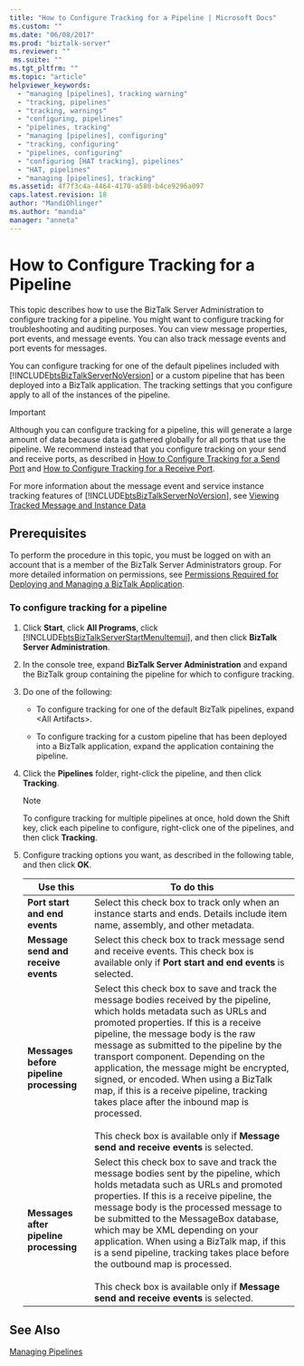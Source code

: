 ```yaml
---
title: "How to Configure Tracking for a Pipeline | Microsoft Docs"
ms.custom: ""
ms.date: "06/08/2017"
ms.prod: "biztalk-server"
ms.reviewer: ""
 ms.suite: ""
ms.tgt_pltfrm: ""
ms.topic: "article"
helpviewer_keywords: 
  - "managing [pipelines], tracking warning"
  - "tracking, pipelines"
  - "tracking, warnings"
  - "configuring, pipelines"
  - "pipelines, tracking"
  - "managing [pipelines], configuring"
  - "tracking, configuring"
  - "pipelines, configuring"
  - "configuring [HAT tracking], pipelines"
  - "HAT, pipelines"
  - "managing [pipelines], tracking"
ms.assetid: 4f7f3c4a-4464-4170-a580-b4ce9296a097
caps.latest.revision: 18
author: "MandiOhlinger"
ms.author: "mandia"
manager: "anneta"
---
```

# How to Configure Tracking for a Pipeline
This topic describes how to use the BizTalk Server Administration to configure tracking for a pipeline. You might want to configure tracking for troubleshooting and auditing purposes. You can view message properties, port events, and message events. You can also track message events and port events for messages.  
  
 You can configure tracking for one of the default pipelines included with [!INCLUDE[btsBizTalkServerNoVersion](../includes/btsbiztalkservernoversion-md.md)] or a custom pipeline that has been deployed into a BizTalk application. The tracking settings that you configure apply to all of the instances of the pipeline.  
  
> [!IMPORTANT]
>  Although you can configure tracking for a pipeline, this will generate a large amount of data because data is gathered globally for all ports that use the pipeline. We recommend instead that you configure tracking on your send and receive ports, as described in [How to Configure Tracking for a Send Port](../core/how-to-configure-tracking-for-a-send-port.md) and [How to Configure Tracking for a Receive Port](../core/how-to-configure-tracking-for-a-receive-port.md).  
  
 For more information about the message event and service instance tracking features of [!INCLUDE[btsBizTalkServerNoVersion](../includes/btsbiztalkservernoversion-md.md)], see [Viewing Tracked Message and Instance Data](../core/viewing-tracked-message-and-instance-data.md)  
  
## Prerequisites  
 To perform the procedure in this topic, you must be logged on with an account that is a member of the BizTalk Server Administrators group. For more detailed information on permissions, see [Permissions Required for Deploying and Managing a BizTalk Application](../core/permissions-required-for-deploying-and-managing-a-biztalk-application.md).  
  
### To configure tracking for a pipeline  
  
1.  Click **Start**, click **All Programs**, click [!INCLUDE[btsBizTalkServerStartMenuItemui](../includes/btsbiztalkserverstartmenuitemui-md.md)], and then click **BizTalk Server Administration**.  
  
2.  In the console tree, expand **BizTalk Server Administration** and expand the BizTalk group containing the pipeline for which to configure tracking.  
  
3.  Do one of the following:  
  
    -   To configure tracking for one of the default BizTalk pipelines, expand \<All Artifacts>.  
  
    -   To configure tracking for a custom pipeline that has been deployed into a BizTalk application, expand the application containing the pipeline.  
  
4.  Click the **Pipelines** folder, right-click the pipeline, and then click **Tracking**.  
  
    > [!NOTE]
    >  To configure tracking for multiple pipelines at once, hold down the Shift key, click each pipeline to configure, right-click one of the pipelines, and then click **Tracking**.  
  
5.  Configure tracking options you want, as described in the following table, and then click **OK**.  
  
    |Use this|To do this|  
    |--------------|----------------|  
    |**Port start and end events**|Select this check box to track only when an instance starts and ends. Details include item name, assembly, and other metadata.|  
    |**Message send and receive events**|Select this check box to track message send and receive events. This check box is available only if **Port start and end events** is selected.|  
    |**Messages before pipeline processing**|Select this check box to save and track the message bodies received by the pipeline, which holds metadata such as URLs and promoted properties. If this is a receive pipeline, the message body is the raw message as submitted to the pipeline by the transport component. Depending on the application, the message might be encrypted, signed, or encoded. When using a BizTalk map, if this is a receive pipeline, tracking takes place after the inbound map is processed.<br /><br /> This check box is available only if **Message send and receive events** is selected.|  
    |**Messages after pipeline processing**|Select this check box to save and track the message bodies sent by the pipeline, which holds metadata such as URLs and promoted properties. If this is a receive pipeline, the message body is the processed message to be submitted to the MessageBox database, which may be XML depending on your application. When using a BizTalk map, if this is a send pipeline, tracking takes place before the outbound map is processed.<br /><br /> This check box is available only if **Message send and receive events** is selected.|  
  
## See Also  
 [Managing Pipelines](../core/managing-pipelines.md)